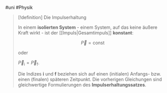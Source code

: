 #uni #Physik 

> [!definition] Die Impulserhaltung
> 
> In einem **isolierten System** - einem System, auf das keine äußere Kraft wirkt - ist der [[Impuls|Gesamtimpuls]] **konstant**:
> 
> $$\vec{P} = \mathrm{const}$$
> 
> oder
> 
> $\vec{P}_{\mathrm{i}} = \vec{P}_{\mathrm{f}}$.
> 
> Die Indizes **$\mathrm{i}$** und **$\mathrm{f}$** beziehen sich auf einen (initialen) Anfangs- bzw. einen (finalen) späteren Zeitpunkt. Die vorherigen Gleichungen sind gleichwertige Formulierungen des **Impulserhaltungssatzes**.